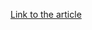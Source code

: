 [Link to the article](https://thehackernews.com/2025/01/three-russian-german-nationals-charged.html)
